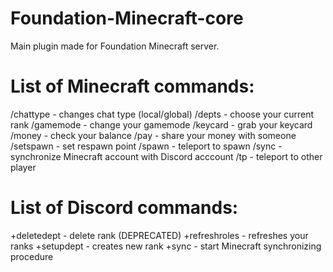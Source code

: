 # Foundation-Minecraft-core
Main plugin made for Foundation Minecraft server.

# List of Minecraft commands:
/chattype - changes chat type (local/global)
/depts - choose your current rank
/gamemode - change your gamemode
/keycard - grab your keycard
/money - check your balance
/pay - share your money with someone
/setspawn - set respawn point
/spawn - teleport to spawn
/sync - synchronize Minecraft account with Discord acccount
/tp - teleport to other player

# List of Discord commands:
+deletedept - delete rank
(DEPRECATED) +refreshroles - refreshes your ranks
+setupdept - creates new rank
+sync - start Minecraft synchronizing procedure
